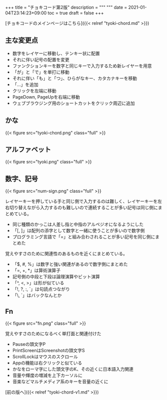 +++
title = "チョキコード第2版"
description = """
"""
date = 2021-01-04T23:14:23+09:00
toc = true
draft = false
+++
<!--more-->
[チョキコードのメインページはこちら]({{< relref "tyoki-chord.md" >}})

## 主な変更点
- 数字をレイヤーに移動し、テンキー状に配置
- それに伴い記号の配置を変更
- ファンクションキーを数字と同じキーで入力するため新レイヤーを用意
- 「が」と「で」を単打に移動
- それに伴い「も」と「つ」、ひらがなキー、カタカナキーを移動
- 「…」を追加
- クリックを左端に移動
- PageDown, PageUpを右端に移動
- ウェブブラウジング用のショートカットをクリック周辺に追加

## かな
{{< figure src="tyoki-chord.png" class="full" >}}

## アルファベット
{{< figure src="tyoki.png" class="full" >}}

## 数字、記号
{{< figure src="num-sign.png" class="full" >}}

レイヤーキーを押している手と同じ側で入力するのは難しく、レイヤーキーを左右切り替えながら入力するのも難しいので連続することが多い記号は同じ側にまとめている。

- 同じ種類のかっこは人差し指と中指のアルペジオになるようにした
- 「[, ]」は配列の添字として数字と一緒に使うことが多いので数字側
- プログラミング言語で「=」と組み合わされることが多い記号を同じ側にまとめた

覚えやすさのために関連性のあるものを近くにまとめている。

- 「$, #, %」は数字と強い関連があるので数字側にまとめた
- 「=, +, *」は算術演算子
- 記号側の中段と下段は論理演算やビット演算
- 「^, <, >」は形が似ている
- 「!, ?, :, `」は句読点つながり
- 「\\, `」はバックなんとか

## Fn
{{< figure src="fn.png" class="full" >}}

覚えやすさのためになるべく単打面と関連付けた

- Pauseの頭文字P
- PrintScreenはScreenshotの頭文字S
- ScrollLockはマウスのスクロール
- Appの機能は右クリックと似ている
- かなをローマ字にした頭文字のK、その近くに日本語入力関連
- 音量や輝度の増減を上下カーソルに
- 音楽などマルチメディア系のキーを音量の近くに

[前の版へ]({{< relref "tyoki-chord-v1.md" >}})
